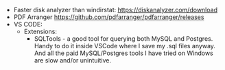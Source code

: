 * Faster disk analyzer than windirstat: https://diskanalyzer.com/download
* PDF Arranger https://github.com/pdfarranger/pdfarranger/releases
* VS CODE:
    * Extensions:
        * SQLTools - a good tool for querying both MySQL and Postgres. Handy to do it inside VSCode where I save my .sql files anyway. And all the paid MySQL/Postgres tools I have tried on Windows are slow and/or unintuitive.
